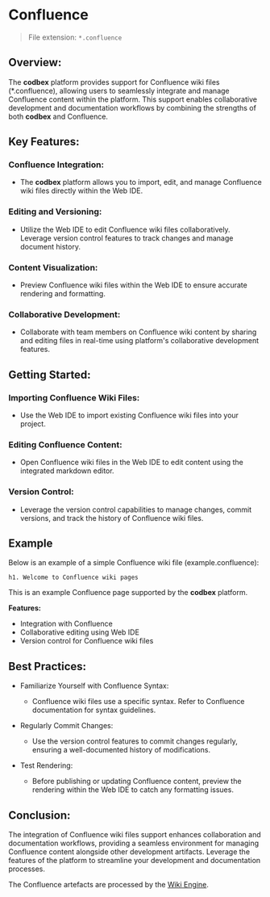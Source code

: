 # Confluence

> File extension: `*.confluence`

## Overview:

The __codbex__ platform provides support for Confluence wiki files (*.confluence), allowing users to seamlessly integrate and manage Confluence content within the platform. This support enables collaborative development and documentation workflows by combining the strengths of both __codbex__ and Confluence.

## Key Features:

### Confluence Integration:
   - The __codbex__ platform allows you to import, edit, and manage Confluence wiki files directly within the Web IDE.

### Editing and Versioning:
   - Utilize the Web IDE to edit Confluence wiki files collaboratively. Leverage version control features to track changes and manage document history.

### Content Visualization:
   - Preview Confluence wiki files within the Web IDE to ensure accurate rendering and formatting.

### Collaborative Development:
   - Collaborate with team members on Confluence wiki content by sharing and editing files in real-time using platform's collaborative development features.

## Getting Started:

### Importing Confluence Wiki Files:
   - Use the Web IDE to import existing Confluence wiki files into your project.

### Editing Confluence Content:
   - Open Confluence wiki files in the Web IDE to edit content using the integrated markdown editor.

### Version Control:
   - Leverage the version control capabilities to manage changes, commit versions, and track the history of Confluence wiki files.

## Example

Below is an example of a simple Confluence wiki file (example.confluence):

```confluence
h1. Welcome to Confluence wiki pages
```

This is an example Confluence page supported by the __codbex__ platform.

**Features:**

- Integration with Confluence
- Collaborative editing using Web IDE
- Version control for Confluence wiki files

## Best Practices:

* Familiarize Yourself with Confluence Syntax:
    * Confluence wiki files use a specific syntax. Refer to Confluence documentation for syntax guidelines.

* Regularly Commit Changes:
    * Use the version control features to commit changes regularly, ensuring a well-documented history of modifications.

* Test Rendering:
    * Before publishing or updating Confluence content, preview the rendering within the Web IDE to catch any formatting issues.
    
## Conclusion:

The integration of Confluence wiki files support enhances collaboration and documentation workflows, providing a seamless environment for managing Confluence content alongside other development artifacts. Leverage the features of the platform to streamline your development and documentation processes.

The Confluence artefacts are processed by the [Wiki Engine](../engines/wiki.md).

